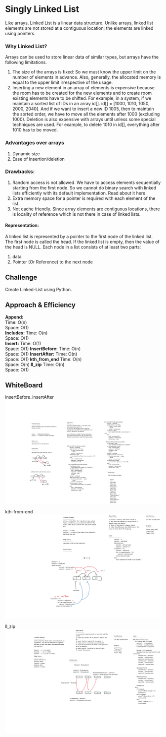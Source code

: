 # Singly Linked List

Like arrays, Linked List is a linear data structure. Unlike arrays, linked list elements are not stored at a contiguous location; the elements are linked using pointers.

### Why Linked List?

Arrays can be used to store linear data of similar types, but arrays have the following limitations.

1. The size of the arrays is fixed: So we must know the upper limit on the number of elements in advance. Also, generally, the allocated memory is equal to the upper limit irrespective of the usage.
2. Inserting a new element in an array of elements is expensive because the room has to be created for the new elements and to create room existing elements have to be shifted.
   For example, in a system, if we maintain a sorted list of IDs in an array id[].
   id[] = [1000, 1010, 1050, 2000, 2040].
   And if we want to insert a new ID 1005, then to maintain the sorted order, we have to move all the elements after 1000 (excluding 1000).
   Deletion is also expensive with arrays until unless some special techniques are used. For example, to delete 1010 in id[], everything after 1010 has to be moved.

### Advantages over arrays

1.  Dynamic size
2.  Ease of insertion/deletion

### Drawbacks:

1. Random access is not allowed. We have to access elements sequentially starting from the first node. So we cannot do binary search with linked lists efficiently with its default implementation. Read about it here.
2. Extra memory space for a pointer is required with each element of the list.
3. Not cache friendly. Since array elements are contiguous locations, there is locality of reference which is not there in case of linked lists.

#### Representation:

A linked list is represented by a pointer to the first node of the linked list. The first node is called the head. If the linked list is empty, then the value of the head is NULL.
Each node in a list consists of at least two parts:

1. data
2. Pointer (Or Reference) to the next node

## Challenge

Create Linked-List using Python.

## Approach & Efficiency

**Append:**  
Time: O(n)  
Space: O(1)  
**Includes:**
Time: O(n)  
Space: O(1)  
**Insert:**
Time: O(1)  
Space: O(1)
**InsertBefore:**
Time: O(n)  
Space: O(1)
**InsertAfter:**
Time: O(n)  
Space: O(1)
**kth_from_end**
Time: O(n)  
Space: O(n)
**ll_zip**
Time: O(n)  
Space: O(1)

## WhiteBoard

insertBefore_insertAfter  
![Linked_Lists_insertBefore_insertAfter](linked_lists_insert_before_after.png)

kth-from-end  
![Linked_Lists_ll_kth_from_end](kth-from-end.png)

ll_zip  
![ll_zip](ll_zip.png)
